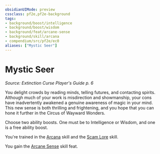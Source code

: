 ```yaml
---
obsidianUIMode: preview
cssclass: pf2e,pf2e-background
tags:
- background/boost/intelligence
- background/boost/wisdom
- background/feat/arcane-sense
- background/skill/arcana
- compendium/src/pf2e/ec0
aliases: ["Mystic Seer"]
---
```

# Mystic Seer
*Source: Extinction Curse Player's Guide p. 6*  

You delight crowds by reading minds, telling futures, and contacting spirits. Although much of your work is misdirection and showmanship, your cons have inadvertently awakened a genuine awareness of magic in your mind. This new sense is both thrilling and frightening, and you hope that you can hone it further in the Circus of Wayward Wonders.

Choose two ability boosts. One must be to Intelligence or Wisdom, and one is a free ability boost.

You're trained in the [Arcana](../../skills.md#Arcana) skill and the [Scam Lore](../../skills.md#Lore) skill.

You gain the [Arcane Sense](../../feats/arcane-sense.md) skill feat.